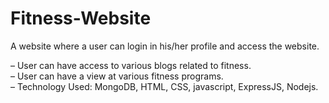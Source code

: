 # Fitness-Website
A website where a user can login in his/her profile and access the website.

– User can have access to various blogs related to fitness.
<br>
– User can have a view at various fitness programs.
<br>
– Technology Used: MongoDB, HTML, CSS, javascript, ExpressJS, Nodejs.
<br>
